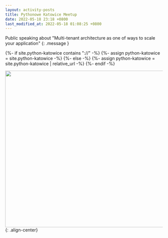 ```yaml
---
layout: activity-posts
title: Pythonowe Katowice Meetup
date: 2022-05-18 23:18 +0800
last_modified_at: 2022-05-18 01:08:25 +0800
---
```

Public speaking about "Multi-tenant architecture as one of ways to scale your application"
{: .message }

<div>
{%- if site.python-katowice contains "://" -%}
    {%- assign python-katowice = site.python-katowice -%}
{%- else -%}
    {%- assign python-katowice = site.python-katowice | relative_url -%}
{%- endif -%}
</div>

<img src="{{ python-katowice }}" style="width:800px;height:500px" alt="" />{: .align-center}
